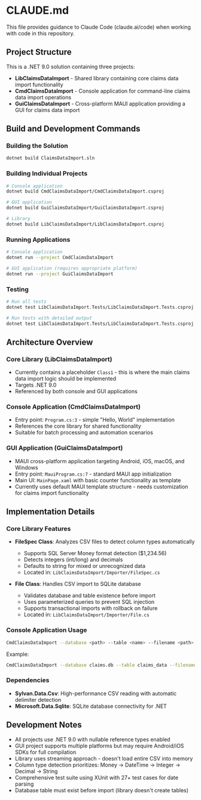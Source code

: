 # CLAUDE.md

This file provides guidance to Claude Code (claude.ai/code) when working with code in this repository.

## Project Structure

This is a .NET 9.0 solution containing three projects:

- **LibClaimsDataImport** - Shared library containing core claims data import functionality
- **CmdClaimsDataImport** - Console application for command-line claims data import operations
- **GuiClaimsDataImport** - Cross-platform MAUI application providing a GUI for claims data import

## Build and Development Commands

### Building the Solution
```bash
dotnet build ClaimsDataImport.sln
```

### Building Individual Projects
```bash
# Console application
dotnet build CmdClaimsDataImport/CmdClaimsDataImport.csproj

# GUI application  
dotnet build GuiClaimsDataImport/GuiClaimsDataImport.csproj

# Library
dotnet build LibClaimsDataImport/LibClaimsDataImport.csproj
```

### Running Applications
```bash
# Console application
dotnet run --project CmdClaimsDataImport

# GUI application (requires appropriate platform)
dotnet run --project GuiClaimsDataImport
```

### Testing
```bash
# Run all tests
dotnet test LibClaimsDataImport.Tests/LibClaimsDataImport.Tests.csproj

# Run tests with detailed output
dotnet test LibClaimsDataImport.Tests/LibClaimsDataImport.Tests.csproj --logger "console;verbosity=detailed"
```

## Architecture Overview

### Core Library (LibClaimsDataImport)
- Currently contains a placeholder `Class1` - this is where the main claims data import logic should be implemented
- Targets .NET 9.0
- Referenced by both console and GUI applications

### Console Application (CmdClaimsDataImport) 
- Entry point: `Program.cs:3` - simple "Hello, World" implementation
- References the core library for shared functionality
- Suitable for batch processing and automation scenarios

### GUI Application (GuiClaimsDataImport)
- MAUI cross-platform application targeting Android, iOS, macOS, and Windows
- Entry point: `MauiProgram.cs:7` - standard MAUI app initialization
- Main UI: `MainPage.xaml` with basic counter functionality as template
- Currently uses default MAUI template structure - needs customization for claims import functionality

## Implementation Details

### Core Library Features
- **FileSpec Class**: Analyzes CSV files to detect column types automatically
  - Supports SQL Server Money format detection ($1,234.56)
  - Detects integers (int/long) and decimals
  - Defaults to string for mixed or unrecognized data
  - Located in: `LibClaimsDataImport/Importer/FileSpec.cs`

- **File Class**: Handles CSV import to SQLite database
  - Validates database and table existence before import
  - Uses parameterized queries to prevent SQL injection
  - Supports transactional imports with rollback on failure
  - Located in: `LibClaimsDataImport/Importer/File.cs`

### Console Application Usage
```bash
CmdClaimsDataImport --database <path> --table <name> --filename <path>
```

Example:
```bash
CmdClaimsDataImport --database claims.db --table claims_data --filename data.csv
```

### Dependencies
- **Sylvan.Data.Csv**: High-performance CSV reading with automatic delimiter detection
- **Microsoft.Data.Sqlite**: SQLite database connectivity for .NET

## Development Notes

- All projects use .NET 9.0 with nullable reference types enabled
- GUI project supports multiple platforms but may require Android/iOS SDKs for full compilation
- Library uses streaming approach - doesn't load entire CSV into memory
- Column type detection prioritizes: Money → DateTime → Integer → Decimal → String
- Comprehensive test suite using XUnit with 27+ test cases for date parsing
- Database table must exist before import (library doesn't create tables)